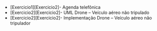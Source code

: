 + [Exercicio1][Exercicio2]- Agenda telefônica
+ [Exercicio2][Exercicio2]-  UML Drone – Veículo aéreo não tripulado
+ [Exercicio2][Exercicio2]-  Implementação Drone – Veículo aéreo não tripulador
